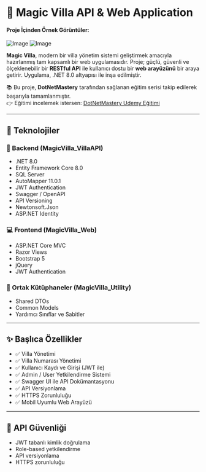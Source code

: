 # 🏡 Magic Villa API & Web Application

#### Proje İçinden Örnek Görüntüler:

![Image](https://github.com/user-attachments/assets/ebb57cf0-c738-4c9e-be5d-6ac91541bbf0)
![Image](https://github.com/user-attachments/assets/aa1e6023-0201-4402-85f5-b3aa7a5d6f53)



**Magic Villa**, modern bir villa yönetim sistemi geliştirmek amacıyla hazırlanmış tam kapsamlı bir web uygulamasıdır. Proje; güçlü, güvenli ve ölçeklenebilir bir **RESTful API** ile kullanıcı dostu bir **web arayüzünü** bir araya getirir. Uygulama, .NET 8.0 altyapısı ile inşa edilmiştir.

📚 Bu proje, **DotNetMastery** tarafından sağlanan eğitim serisi takip edilerek başarıyla tamamlanmıştır.  
👉 Eğitimi incelemek istersen: [DotNetMastery Udemy Eğitimi](https://www.udemy.com/course/restful-api-with-asp-dot-net-core-web-api/learn/lecture/33346038?start=0#overview)

---

## 🚀 Teknolojiler

### 🔧 Backend (MagicVilla_VillaAPI)
- .NET 8.0  
- Entity Framework Core 8.0  
- SQL Server  
- AutoMapper 11.0.1  
- JWT Authentication  
- Swagger / OpenAPI  
- API Versioning  
- Newtonsoft.Json  
- ASP.NET Identity  

### 💻 Frontend (MagicVilla_Web)
- ASP.NET Core MVC  
- Razor Views  
- Bootstrap 5  
- jQuery  
- JWT Authentication  

### 🔁 Ortak Kütüphaneler (MagicVilla_Utility)
- Shared DTOs  
- Common Models  
- Yardımcı Sınıflar ve Sabitler  

---

## ✨ Başlıca Özellikler

- ✅ Villa Yönetimi  
- ✅ Villa Numarası Yönetimi  
- ✅ Kullanıcı Kaydı ve Girişi (JWT ile)  
- ✅ Admin / User Yetkilendirme Sistemi  
- ✅ Swagger UI ile API Dokümantasyonu  
- ✅ API Versiyonlama  
- ✅ HTTPS Zorunluluğu  
- ✅ Mobil Uyumlu Web Arayüzü  

---






## 🔐 API Güvenliği

- JWT tabanlı kimlik doğrulama
- Role-based yetkilendirme
- API versiyonlama
- HTTPS zorunluluğu
  



